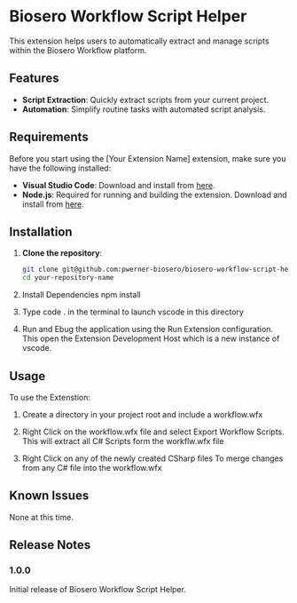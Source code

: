 # Biosero Workflow Script Helper

This extension helps users to automatically extract and manage scripts within the Biosero Workflow platform.

## Features

- **Script Extraction**: Quickly extract scripts from your current project.
- **Automation**: Simplify routine tasks with automated script analysis.



## Requirements

Before you start using the [Your Extension Name] extension, make sure you have the following installed:
- **Visual Studio Code**: Download and install from [here](https://code.visualstudio.com/).
- **Node.js**: Required for running and building the extension. Download and install from [here](https://nodejs.org/).

## Installation

1. **Clone the repository**:
   ```bash
   git clone git@github.com:pwerner-biosero/biosero-workflow-script-helper.git
   cd your-repository-name

2. Install Dependencies
    npm install

3. Type code . in the terminal to launch vscode in this directory

4. Run and Ebug the application using the Run Extension configuration. This open the Extension Development Host which is a new instance of vscode.

## Usage

To use the Extenstion:
1. Create a directory in your project root and include a workflow.wfx

2. Right Click on the workflow.wfx file and select Export Workflow Scripts. This will extract all C# Scripts form the workflw.wfx file

3. Right Click on any of the newly created CSharp files To merge changes from any C# file into the workflow.wfx

## Known Issues

None at this time.

## Release Notes

### 1.0.0

Initial release of Biosero Workflow Script Helper.
